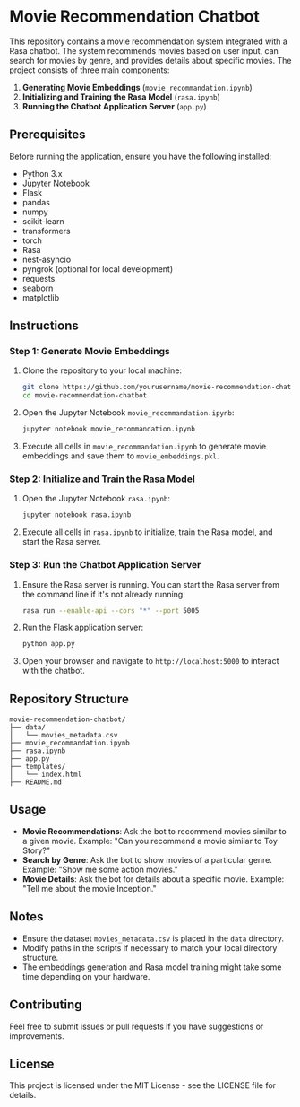 # Movie Recommendation Chatbot

This repository contains a movie recommendation system integrated with a Rasa chatbot. The system recommends movies based on user input, can search for movies by genre, and provides details about specific movies. The project consists of three main components:

1. **Generating Movie Embeddings** (`movie_recommandation.ipynb`)
2. **Initializing and Training the Rasa Model** (`rasa.ipynb`)
3. **Running the Chatbot Application Server** (`app.py`)

## Prerequisites

Before running the application, ensure you have the following installed:

- Python 3.x
- Jupyter Notebook
- Flask
- pandas
- numpy
- scikit-learn
- transformers
- torch
- Rasa
- nest-asyncio
- pyngrok (optional for local development)
- requests
- seaborn
- matplotlib

## Instructions

### Step 1: Generate Movie Embeddings

1. Clone the repository to your local machine:

    ```bash
    git clone https://github.com/yourusername/movie-recommendation-chatbot.git
    cd movie-recommendation-chatbot
    ```

2. Open the Jupyter Notebook `movie_recommandation.ipynb`:

    ```bash
    jupyter notebook movie_recommandation.ipynb
    ```

3. Execute all cells in `movie_recommandation.ipynb` to generate movie embeddings and save them to `movie_embeddings.pkl`.

### Step 2: Initialize and Train the Rasa Model

1. Open the Jupyter Notebook `rasa.ipynb`:

    ```bash
    jupyter notebook rasa.ipynb
    ```

2. Execute all cells in `rasa.ipynb` to initialize, train the Rasa model, and start the Rasa server.

### Step 3: Run the Chatbot Application Server

1. Ensure the Rasa server is running. You can start the Rasa server from the command line if it's not already running:

    ```bash
    rasa run --enable-api --cors "*" --port 5005
    ```

2. Run the Flask application server:

    ```bash
    python app.py
    ```

3. Open your browser and navigate to `http://localhost:5000` to interact with the chatbot.

## Repository Structure

```plaintext
movie-recommendation-chatbot/
├── data/
│   └── movies_metadata.csv
├── movie_recommandation.ipynb
├── rasa.ipynb
├── app.py
├── templates/
│   └── index.html
├── README.md
```

## Usage

- **Movie Recommendations**: Ask the bot to recommend movies similar to a given movie. Example: "Can you recommend a movie similar to Toy Story?"
- **Search by Genre**: Ask the bot to show movies of a particular genre. Example: "Show me some action movies."
- **Movie Details**: Ask the bot for details about a specific movie. Example: "Tell me about the movie Inception."

## Notes

- Ensure the dataset `movies_metadata.csv` is placed in the `data` directory.
- Modify paths in the scripts if necessary to match your local directory structure.
- The embeddings generation and Rasa model training might take some time depending on your hardware.

## Contributing

Feel free to submit issues or pull requests if you have suggestions or improvements.

## License

This project is licensed under the MIT License - see the LICENSE file for details.
